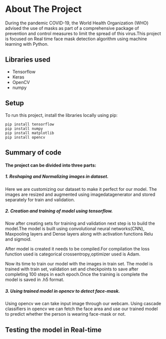 # About The Project

During the pandemic COVID-19, the World Health Organization (WHO) advised the use of masks as part of a comprehensive package of prevention and control 
measures to limit the spread of this virus.This project is focused on Real time face mask detection algorithm using machine learning with Python.

## Libraries used
* Tensorflow
* Keras
* OpenCV
* numpy

## Setup
To run this project, install the libraries locally using pip:
```
pip install tensorflow
pip install numpy
pip install matplotlib
pip install opencv
```

## Summary of code

<h4>The project can be divided into three parts: </h4>

<h5>1. Reshaping and Normalizing images in dataset.</h5>

<p>Here we are customizing our dataset to make it perfect for our model. The images are resized and augmented using imagedatagenerator and stored separately for train and validation.</p>
<h5>2. Creation and training of model using tensorflow.</h5>

<p>Now after creating sets for training and validation next step is to build the model.The model is built using convolutional neural networks(CNN), Maxpooling layers and Dense layers along with activation functions Relu and sigmoid.</p>

<p>After model is created it needs to be compiled.For compilation the loss function used is categorical crossentropy,optimizer used is Adam.</p>

<p>Now its time to train our model with the images in train set. The model is trained with train set, validation set and checkpoints to save after completing 100 steps in each epoch.Once the training is complete the model is saved in .h5 format.</p>

<h5>3. Using trained model in opencv to detect face-mask.</h5>

<p>Using opencv we can take input image through our webcam. Using cascade classifiers in opencv we can fetch the face area and use our trained model to predict whether the person is wearing face-mask or not.</p>
  
## Testing the model in Real-time


